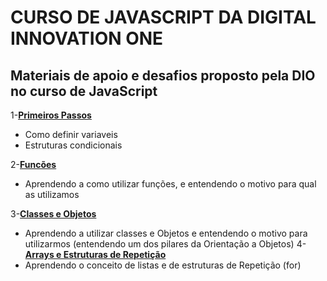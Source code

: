 # CURSO DE JAVASCRIPT DA DIGITAL INNOVATION ONE
## Materiais de apoio e desafios proposto pela DIO no curso de JavaScript

1-[**Primeiros Passos**](https://github.com/lumens7/MateriaisCursos/tree/main/Curso-JavaScript-DIO/PrimeiraAula)
  - Como definir variaveis
  - Estruturas condicionais

2-[**Funcões**](https://github.com/lumens7/MateriaisCursos/tree/main/Curso-JavaScript-DIO/SegundaAula)
  - Aprendendo a como utilizar funções, e entendendo o motivo para qual as utilizamos

3-[**Classes e Objetos**](https://github.com/lumens7/MateriaisCursos/tree/main/Curso-JavaScript-DIO/TerceiraAula)
  - Aprendendo a utilizar classes e Objetos e entendendo o motivo para utilizarmos (entendendo um dos pilares da Orientação a Objetos)
4-[**Arrays e Estruturas de Repetição**](https://github.com/lumens7/MateriaisCursos/tree/main/Curso-JavaScript-DIO/QuartaAula)
  - Aprendendo o conceito de listas e de estruturas de Repetição (for)
